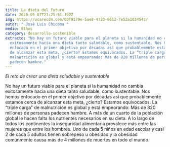```yaml
---
title: La dieta del futuro
date: 2020-05-07T21:25:51.192Z
img: https://ucarecdn.com/00f9179e-5ae8-4723-9612-7e52a103454c/
autor: " José Luis Chicoma "
medio: Ethos
category: desarrollo-sostenible
extracto: "No hay un futuro viable para el planeta si la humanidad no cambia
  exitosamente hacia una dieta tanto saludable, como sustentable. Nos hemos
  enfocado en el primer objetivo por décadas así que probablemente estamos cerca
  de alcanzar esta meta, ¿cierto? Estamos equivocados. La “triple carga” de
  malnutrición es global y está empeorando: Más de 820 millones de personas
  padecen hambre."
---
```

*El reto de crear una dieta saludable y sustentable* 

No hay un futuro viable para el planeta si la humanidad no cambia exitosamente hacia una dieta tanto saludable, como sustentable. Nos hemos enfocado en el primer objetivo por décadas así que probablemente estamos cerca de alcanzar esta meta, ¿cierto? Estamos equivocados. La “triple carga” de malnutrición es global y está empeorando: Más de 820 millones de personas padecen hambre. A más de un cuarto de la población global le hacen falta los nutrientes necesarios en su dieta. A lo largo de todos los continentes la inseguridad alimentaria prevalece más entre las mujeres que entre los hombres. Uno de cada 5 niños en edad escolar y casi 2 de cada 5 adultos tienen sobrepeso u obesidad y la obesidad comúnmente causa más de 4 millones de muertes en todo el mundo.